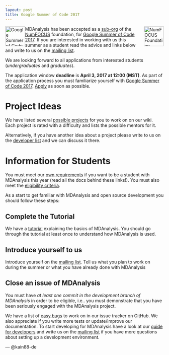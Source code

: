 ```yaml
---
layout: post
title: Google Summer of Code 2017
---
```


<p>
<img
src="http://www.numfocus.org/uploads/6/0/6/9/60696727/1457562110.png"
title="NumFOCUS Foundation" alt="NumFOCUS Foundation"
style="float: right; height: 4.5em;" />

<img
src="https://developers.google.com/open-source/gsoc/images/gsoc2016-sun-373x373.png"
title="Google Summer of Code 2016" alt="Google Summer of Code 2016"
style="float: left; height: 4.5em; " />
</p>

MDAnalysis has been accepted as a [sub-org] of the [NumFOCUS] foundation,
for [Google Summer of Code 2017][gsoc]. If you are interested in working with us
this summer as a student read the advice and links below and write to us on the
[mailing list].

We are looking forward to all applications from interested students
(*undergraduates* and *graduates*).

The application window **deadline** is **April 3, 2017 at 12:00 (MST)**. As part
of the application process you must familiarize yourself
with [Google Summer of Code 2017][gsoc]. [Apply] as soon as possible.

# Project Ideas

We have listed several [possible projects][ideas] for you to work on on our
wiki. Each project is rated with a difficulty and lists the possible mentors for
it.

Alternatively, if you have another idea about a project please write to us on the
[developer list][mailing list] and we can discuss it there.

# Information for Students

You must meet our [own requirements] if you want to be a student with MDAnalysis
this year (read all the docs behind these links!). You must also meet the
[eligibility criteria].

As a start to get familiar with MDAnalysis and open source development you
should follow these steps:

## Complete the Tutorial

We have a [tutorial] explaining the basics of MDAnalysis. You should go through
the tutorial at least once to understand how MDAnalysis is used.

## Introduce yourself to us

Introduce yourself on the [mailing list]. Tell us what you plan to work
on during the summer or what you have already done with MDAnalysis

## Close an issue of MDAnalysis

You must have *at least one commit in the development branch of
MDAnalysis* in order to be eligible, i.e.. you must demonstrate that
you have been seriously engaged with the MDAnalysis project.

We have a list of [easy bugs] to work on in our issue tracker on
GitHub. We also appreciate if you write more tests or update/improve
our documentation. To start developing for MDAnalysis have a look at
our [guide for developers][dev-guide] and write us on the
[mailing list] if you have more questions about setting up a
development environment.

— @kain88-de

[sub-org]: https://github.com/numfocus/gsoc#organizations-confirmed-under-numfocus-umbrella
[NumFOCUS]: https://summerofcode.withgoogle.com/organizations/4968629817835520/
[Apply]: https://summerofcode.withgoogle.com/student-signup/
[eligibility criteria]: https://github.com/MDAnalysis/mdanalysis/wiki/Google-Summer-Of-Code#eligibility
[own requirements]: https://github.com/MDAnalysis/mdanalysis/wiki/Google-Summer-Of-Code#our-expectations-from-students
[easy bugs]: https://github.com/MDAnalysis/mdanalysis/issues?q=is%3Aopen+is%3Aissue+label%3ADifficulty-easy
[tutorial]: http://www.mdanalysis.org/MDAnalysisTutorial/index.html
[ideas]: https://github.com/MDAnalysis/mdanalysis/wiki/GSoC-2017-Project-Ideas
[gsoc]: https://summerofcode.withgoogle.com/
[dev-guide]: https://github.com/MDAnalysis/mdanalysis/wiki/Guide-for-Developers
[mailing list]: {{site.mailinglists.developer.url}}
